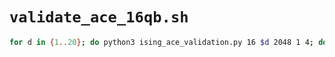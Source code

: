 # `validate_ace_16qb.sh`

```bash
for d in {1..20}; do python3 ising_ace_validation.py 16 $d 2048 1 4; done
```
